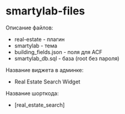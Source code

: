 # smartylab-files

Описание файлов:
- real-estate - плагин
- smartylab - тема
- building_fields.json - поля для ACF
- smartylab_db.sql - база (root без пароля)

Название виджета в админке:
- Real Estate Search Widget

Название шорткода:
- [real_estate_search]

